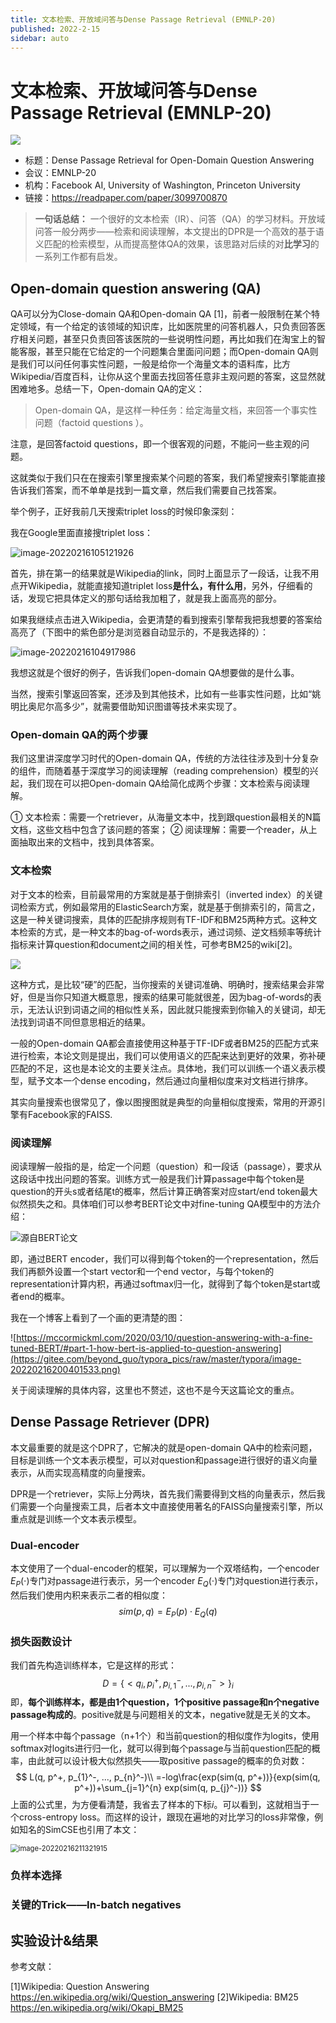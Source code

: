```yaml
---
title: 文本检索、开放域问答与Dense Passage Retrieval (EMNLP-20)
published: 2022-2-15
sidebar: auto
---
```


# 文本检索、开放域问答与Dense Passage Retrieval (EMNLP-20)

![](https://gitee.com/beyond_guo/typora_pics/raw/master/typora/20220215131419.png)

- 标题：Dense Passage Retrieval for Open-Domain Question Answering
- 会议：EMNLP-20
- 机构：Facebook AI, University of Washington, Princeton University
- 链接：https://readpaper.com/paper/3099700870



> **一句话总结：**
> 一个很好的文本检索（IR）、问答（QA）的学习材料。开放域问答一般分两步——检索和阅读理解，本文提出的DPR是一个高效的基于语义匹配的检索模型，从而提高整体QA的效果，该思路对后续的对**比学习**的一系列工作都有启发。



## Open-domain question answering (QA)

QA可以分为Close-domain QA和Open-domain QA [1]，前者一般限制在某个特定领域，有一个给定的该领域的知识库，比如医院里的问答机器人，只负责回答医疗相关问题，甚至只负责回答该医院的一些说明性问题，再比如我们在淘宝上的智能客服，甚至只能在它给定的一个问题集合里面问问题；而Open-domain QA则是我们可以问任何事实性问题，一般是给你一个海量文本的语料库，比方Wikipedia/百度百科，让你从这个里面去找回答任意非主观问题的答案，这显然就困难地多。总结一下，Open-domain QA的定义：

> Open-domain QA，是这样一种任务：给定海量文档，来回答一个事实性问题（factoid questions ）。

注意，是回答factoid questions，即一个很客观的问题，不能问一些主观的问题。

这就类似于我们只在在搜索引擎里搜索某个问题的答案，我们希望搜索引擎能直接告诉我们答案，而不单单是找到一篇文章，然后我们需要自己找答案。

举个例子，正好我前几天搜索triplet loss的时候印象深刻：

我在Google里面直接搜triplet loss：

![image-20220216105121926](https://gitee.com/beyond_guo/typora_pics/raw/master/typora/20220216105121.png)

首先，排在第一的结果就是Wikipedia的link，同时上面显示了一段话，让我不用点开Wikipedia，就能直接知道triplet loss**是什么，有什么用**，另外，仔细看的话，发现它把具体定义的那句话给我加粗了，就是我上面高亮的部分。

如果我继续点击进入Wikipedia，会更清楚的看到搜索引擎帮我把我想要的答案给高亮了（下图中的紫色部分是浏览器自动显示的，不是我选择的）：

![image-20220216104917986](https://gitee.com/beyond_guo/typora_pics/raw/master/typora/20220216104918.png)

我想这就是个很好的例子，告诉我们open-domain QA想要做的是什么事。

当然，搜索引擎返回答案，还涉及到其他技术，比如有一些事实性问题，比如“姚明比奥尼尔高多少”，就需要借助知识图谱等技术来实现了。

### Open-domain QA的两个步骤

我们这里讲深度学习时代的Open-domain QA，传统的方法往往涉及到十分复杂的组件，而随着基于深度学习的阅读理解（reading comprehension）模型的兴起，我们现在可以把Open-domain QA给简化成两个步骤：文本检索与阅读理解。

① 文本检索：需要一个retriever，从海量文本中，找到跟question最相关的N篇文档，这些文档中包含了该问题的答案；
② 阅读理解：需要一个reader，从上面抽取出来的文档中，找到具体答案。

### 文本检索

对于文本的检索，目前最常用的方案就是基于倒排索引（inverted index）的关键词检索方式，例如最常用的ElasticSearch方案，就是基于倒排索引的，简言之，这是一种关键词搜索，具体的匹配排序规则有TF-IDF和BM25两种方式。这种文本检索的方式，是一种文本的bag-of-words表示，通过词频、逆文档频率等统计指标来计算question和document之间的相关性，可参考BM25的wiki[2]。

![](https://gitee.com/beyond_guo/typora_pics/raw/master/typora/image-20220216200646975.png)

这种方式，是比较“硬”的匹配，当你搜索的关键词准确、明确时，搜索结果会非常好，但是当你只知道大概意思，搜索的结果可能就很差，因为bag-of-words的表示，无法认识到词语之间的相似性关系，因此就只能搜索到你输入的关键词，却无法找到词语不同但意思相近的结果。

一般的Open-domain QA都会直接使用这种基于TF-IDF或者BM25的匹配方式来进行检索，本论文则是提出，我们可以使用语义的匹配来达到更好的效果，弥补硬匹配的不足，这也是本论文的主要关注点。具体地，我们可以训练一个语义表示模型，赋予文本一个dense encoding，然后通过向量相似度来对文档进行排序。

其实向量搜索也很常见了，像以图搜图就是典型的向量相似度搜索，常用的开源引擎有Facebook家的FAISS.





### 阅读理解

阅读理解一般指的是，给定一个问题（question）和一段话（passage），要求从这段话中找出问题的答案。训练方式一般是我们计算passage中每个token是question的开头s或者结尾t的概率，然后计算正确答案对应start/end token最大似然损失之和。具体咱们可以参考BERT论文中对fine-tuning QA模型中的方法介绍：

![源自BERT论文](https://gitee.com/beyond_guo/typora_pics/raw/master/typora/image-20220216193432332.png)

即，通过BERT encoder，我们可以得到每个token的一个representation，然后我们再额外设置一个start vector和一个end vector，与每个token的representation计算内积，再通过softmax归一化，就得到了每个token是start或者end的概率。

我在一个博客上看到了一个画的更清楚的图：

![https://mccormickml.com/2020/03/10/question-answering-with-a-fine-tuned-BERT/#part-1-how-bert-is-applied-to-question-answering](https://gitee.com/beyond_guo/typora_pics/raw/master/typora/image-20220216200401533.png)

关于阅读理解的具体内容，这里也不赘述，这也不是今天这篇论文的重点。



## Dense Passage Retriever (DPR)

本文最重要的就是这个DPR了，它解决的就是open-domain QA中的检索问题，目标是训练一个文本表示模型，可以对question和passage进行很好的语义向量表示，从而实现高精度的向量搜索。

DPR是一个retriever，实际上分两块，首先我们需要得到文档的向量表示，然后我们需要一个向量搜索工具，后者本文中直接使用著名的FAISS向量搜索引擎，所以重点就是训练一个文本表示模型。

### Dual-encoder

本文使用了一个dual-encoder的框架，可以理解为一个双塔结构，一个encoder $E_P(\cdot)$专门对passage进行表示，另一个encoder $E_Q(\cdot)$专门对question进行表示，然后我们使用内积来表示二者的相似度：
$$
sim(p,q) =E_P(p)\cdot E_Q(q)
$$


### 损失函数设计

我们首先构造训练样本，它是这样的形式：
$$
D = \{<q_i, p_i^+, p_{i,1}^-, ..., p_{i,n}^->\}_i
$$
即，**每个训练样本，都是由1个question，1个positive passage和n个negative passage构成的**。positive就是与问题相关的文本，negative就是无关的文本。

用一个样本中每个passage（n+1个）和当前question的相似度作为logits，使用softmax对logits进行归一化，就可以得到每个passage与当前question匹配的概率，由此就可以设计极大似然损失——取positive passage的概率的负对数：
$$
L(q, p^+, p_{1}^-, ..., p_{n}^-)\\
=-log\frac{exp(sim(q, p^+))}{exp(sim(q, p^+))+\sum_{j=1}^{n} exp(sim(q, p_{j}^-))}
$$
上面的公式里，为方便看清楚，我省去了样本的下标$i$。可以看到，这就相当于一个cross-entropy loss。而这样的设计，跟现在遍地的对比学习的loss非常像，例如知名的SimCSE也引用了本文：

<img src="https://gitee.com/beyond_guo/typora_pics/raw/master/typora/image-20220216211321915.png" alt="image-20220216211321915" style="zoom:80%;" />



### 负样本选择



### 关键的Trick——In-batch negatives



## 实验设计&结果



参考文献：

[1]Wikipedia: Question Answering https://en.wikipedia.org/wiki/Question_answering
[2]Wikipedia: BM25 https://en.wikipedia.org/wiki/Okapi_BM25

